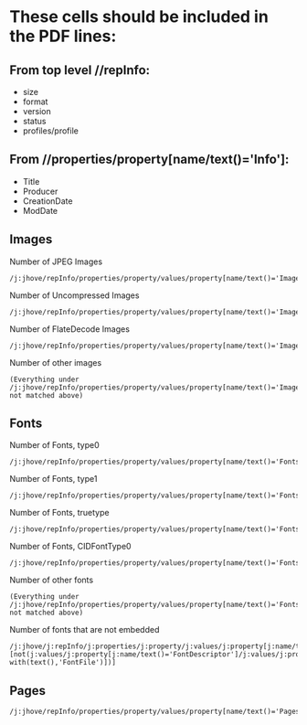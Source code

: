 # These cells should be included in the PDF lines:

## From top level //repInfo:

* size
* format
* version
* status
* profiles/profile

## From //properties/property[name/text()='Info']:

* Title
* Producer
* CreationDate
* ModDate

## Images

Number of JPEG Images

    /j:jhove/repInfo/properties/property/values/property[name/text()='Images']/values/property[name/text()='Image']/values/property[name/text()='NisoImageMetadata']/values/value/mix:mix/mix:BasicDigitalObjectInformation/mix:Compression/mix:compressionScheme[text()='JPEG']

Number of Uncompressed Images

    /j:jhove/repInfo/properties/property/values/property[name/text()='Images']/values/property[name/text()='Image']/values/property[name/text()='NisoImageMetadata']/values/value/mix:mix/mix:BasicDigitalObjectInformation/mix:Compression/mix:compressionScheme[text()='Uncompressed']

Number of FlateDecode Images

    /j:jhove/repInfo/properties/property/values/property[name/text()='Images']/values/property[name/text()='Image']/values/property[name/text()='Filter']/values/value[text()='FlateDecode']

Number of other images

    (Everything under /j:jhove/repInfo/properties/property/values/property[name/text()='Images'] not matched above)

## Fonts

Number of Fonts, type0

    /j:jhove/repInfo/properties/property/values/property[name/text()='Fonts']/values/property[name/text()='Type0']/values/property[name/text()='Font']

Number of Fonts, type1

    /j:jhove/repInfo/properties/property/values/property[name/text()='Fonts']/values/property[name/text()='Type1']/values/property[name/text()='Font']

Number of Fonts, truetype

    /j:jhove/repInfo/properties/property/values/property[name/text()='Fonts']/values/property[name/text()='TrueType0']/values/property[name/text()='Font']

Number of Fonts, CIDFontType0

    /j:jhove/repInfo/properties/property/values/property[name/text()='Fonts']/values/property[name/text()='CIDFontType0']/values/property[name/text()='Font']

Number of other fonts

    (Everything under /j:jhove/repInfo/properties/property/values/property[name/text()='Fonts'] not matched above)

Number of fonts that are not embedded

    /j:jhove/j:repInfo/j:properties/j:property/j:values/j:property[j:name/text()='Fonts']/j:values/j:property/j:values/j:property[j:name/text()='Font'][not(j:values/j:property[j:name/text()='FontDescriptor']/j:values/j:property/j:name[starts-with(text(),'FontFile')])]

## Pages

    /j:jhove/repInfo/properties/property/values/property[name/text()='Pages']/values/property[name/text()='Page']
